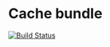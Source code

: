 Cache bundle
============

[![Build Status](https://travis-ci.org/treehouselabs/TreeHouseCacheBundle.svg)](https://travis-ci.org/treehouselabs/TreeHouseCacheBundle)
